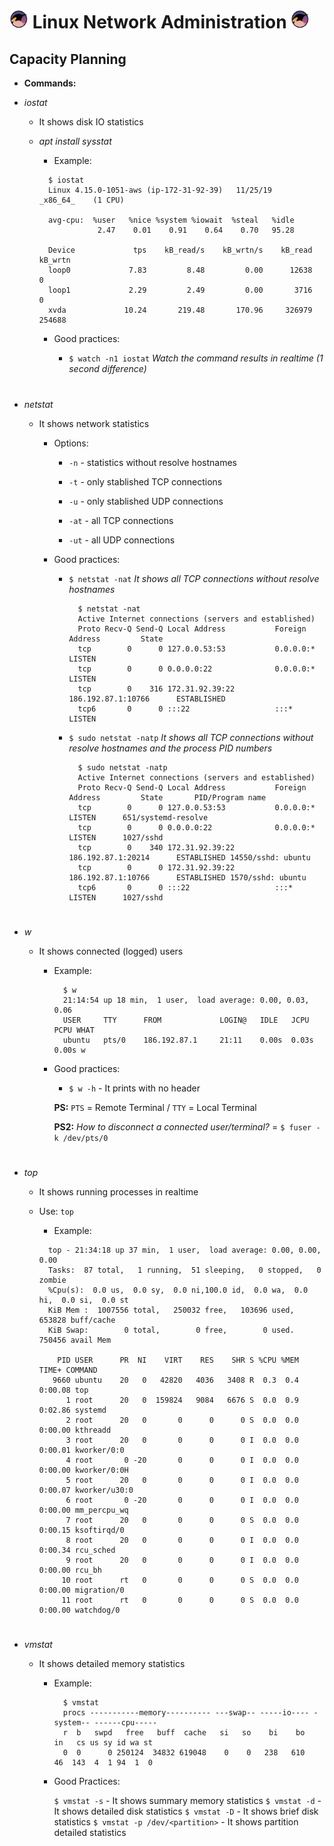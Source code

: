 # <img src="images/gnu-linux.png" width="30px"> Linux Network Administration <img src="images/gnu-linux.png" width="30px">

## Capacity Planning

- **Commands:**

- _iostat_

  - It shows disk IO statistics

  - _apt install sysstat_

    - Example:

    ```
      $ iostat
      Linux 4.15.0-1051-aws (ip-172-31-92-39) 	11/25/19 	_x86_64_	(1 CPU)

      avg-cpu:  %user   %nice %system %iowait  %steal   %idle
                 2.47    0.01    0.91    0.64    0.70   95.28

      Device             tps    kB_read/s    kB_wrtn/s    kB_read    kB_wrtn
      loop0             7.83         8.48         0.00      12638          0
      loop1             2.29         2.49         0.00       3716          0
      xvda             10.24       219.48       170.96     326979     254688
    ```

    - Good practices:

      - `$ watch -n1 iostat` _Watch the command results in realtime (1 second difference)_

#

  - _netstat_

    - It shows network statistics

      - Options:

        - `-n` - statistics without resolve hostnames

        - `-t` - only stablished TCP connections

        - `-u` - only stablished UDP connections

        - `-at` - all TCP connections

        - `-ut` - all UDP connections

      - Good practices:

        - `$ netstat -nat` _It shows all TCP connections without resolve hostnames_

          ```
            $ netstat -nat
            Active Internet connections (servers and established)
            Proto Recv-Q Send-Q Local Address           Foreign Address         State
            tcp        0      0 127.0.0.53:53           0.0.0.0:*               LISTEN
            tcp        0      0 0.0.0.0:22              0.0.0.0:*               LISTEN
            tcp        0    316 172.31.92.39:22         186.192.87.1:10766      ESTABLISHED
            tcp6       0      0 :::22                   :::*                    LISTEN
          ```

        - `$ sudo netstat -natp` _It shows all TCP connections without resolve hostnames and the process PID numbers_

          ```
            $ sudo netstat -natp
            Active Internet connections (servers and established)
            Proto Recv-Q Send-Q Local Address           Foreign Address         State       PID/Program name
            tcp        0      0 127.0.0.53:53           0.0.0.0:*               LISTEN      651/systemd-resolve
            tcp        0      0 0.0.0.0:22              0.0.0.0:*               LISTEN      1027/sshd
            tcp        0    340 172.31.92.39:22         186.192.87.1:20214      ESTABLISHED 14550/sshd: ubuntu
            tcp        0      0 172.31.92.39:22         186.192.87.1:10766      ESTABLISHED 1570/sshd: ubuntu
            tcp6       0      0 :::22                   :::*                    LISTEN      1027/sshd
          ```  

#

- _w_

  - It shows connected (logged) users

    - Example:

      ```
        $ w
        21:14:54 up 18 min,  1 user,  load average: 0.00, 0.03, 0.06
        USER     TTY      FROM             LOGIN@   IDLE   JCPU   PCPU WHAT
        ubuntu   pts/0    186.192.87.1     21:11    0.00s  0.03s  0.00s w
      ```

    - Good practices:

      - `$ w -h` - It prints with no header

      **PS:** `PTS` = Remote Terminal / `TTY` = Local Terminal

      **PS2:** _How to disconnect a connected user/terminal?_ = `$ fuser -k /dev/pts/0`

#

- _top_

  - It shows running processes in realtime

  - Use: `top`

    - Example:

    ```
      top - 21:34:18 up 37 min,  1 user,  load average: 0.00, 0.00, 0.00
      Tasks:  87 total,   1 running,  51 sleeping,   0 stopped,   0 zombie
      %Cpu(s):  0.0 us,  0.0 sy,  0.0 ni,100.0 id,  0.0 wa,  0.0 hi,  0.0 si,  0.0 st
      KiB Mem :  1007556 total,   250032 free,   103696 used,   653828 buff/cache
      KiB Swap:        0 total,        0 free,        0 used.   750456 avail Mem

        PID USER      PR  NI    VIRT    RES    SHR S %CPU %MEM     TIME+ COMMAND
       9660 ubuntu    20   0   42820   4036   3408 R  0.3  0.4   0:00.08 top
          1 root      20   0  159824   9084   6676 S  0.0  0.9   0:02.86 systemd
          2 root      20   0       0      0      0 S  0.0  0.0   0:00.00 kthreadd
          3 root      20   0       0      0      0 I  0.0  0.0   0:00.01 kworker/0:0
          4 root       0 -20       0      0      0 I  0.0  0.0   0:00.00 kworker/0:0H
          5 root      20   0       0      0      0 I  0.0  0.0   0:00.07 kworker/u30:0
          6 root       0 -20       0      0      0 I  0.0  0.0   0:00.00 mm_percpu_wq
          7 root      20   0       0      0      0 S  0.0  0.0   0:00.15 ksoftirqd/0
          8 root      20   0       0      0      0 I  0.0  0.0   0:00.34 rcu_sched
          9 root      20   0       0      0      0 I  0.0  0.0   0:00.00 rcu_bh
         10 root      rt   0       0      0      0 S  0.0  0.0   0:00.00 migration/0
         11 root      rt   0       0      0      0 S  0.0  0.0   0:00.00 watchdog/0
    ```

#

- _vmstat_

  - It shows detailed memory statistics

    - Example:

      ```
        $ vmstat
        procs -----------memory---------- ---swap-- -----io---- -system-- ------cpu-----
        r  b   swpd   free   buff  cache   si   so    bi    bo   in   cs us sy id wa st
        0  0      0 250124  34832 619048    0    0   238   610   46  143  4  1 94  1  0
      ```

    - Good Practices:

      `$ vmstat -s` - It shows summary memory statistics
      `$ vmstat -d` - It shows detailed disk statistics
      `$ vmstat -D` - It shows brief disk statistics
      `$ vmstat -p /dev/<partition>` - It shows partition detailed statistics
